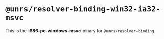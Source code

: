 # `@unrs/resolver-binding-win32-ia32-msvc`

This is the **i686-pc-windows-msvc** binary for `@unrs/resolver-binding`

